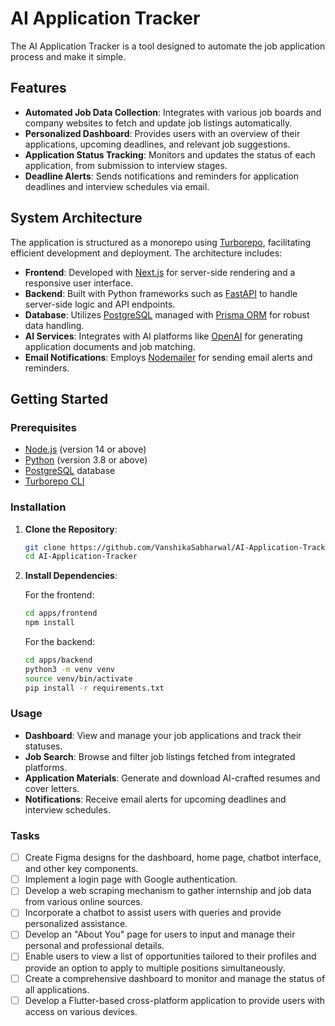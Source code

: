 # AI Application Tracker

The AI Application Tracker is a tool designed to automate the job application process and make it simple. 

## Features

- **Automated Job Data Collection**: Integrates with various job boards and company websites to fetch and update job listings automatically.
- **Personalized Dashboard**: Provides users with an overview of their applications, upcoming deadlines, and relevant job suggestions.
- **Application Status Tracking**: Monitors and updates the status of each application, from submission to interview stages.
- **Deadline Alerts**: Sends notifications and reminders for application deadlines and interview schedules via email.

## System Architecture

The application is structured as a monorepo using [Turborepo](https://turbo.build/repo), facilitating efficient development and deployment. The architecture includes:

- **Frontend**: Developed with [Next.js](https://nextjs.org/) for server-side rendering and a responsive user interface.
- **Backend**: Built with Python frameworks such as [FastAPI](https://fastapi.tiangolo.com/) to handle server-side logic and API endpoints.
- **Database**: Utilizes [PostgreSQL](https://www.postgresql.org/) managed with [Prisma ORM](https://www.prisma.io/) for robust data handling.
- **AI Services**: Integrates with AI platforms like [OpenAI](https://openai.com/) for generating application documents and job matching.
- **Email Notifications**: Employs [Nodemailer](https://nodemailer.com/about/) for sending email alerts and reminders.

## Getting Started

### Prerequisites

- [Node.js](https://nodejs.org/) (version 14 or above)
- [Python](https://www.python.org/) (version 3.8 or above)
- [PostgreSQL](https://www.postgresql.org/) database
- [Turborepo CLI](https://turbo.build/repo/docs/getting-started)

### Installation

1. **Clone the Repository**:

   ```sh
   git clone https://github.com/VanshikaSabharwal/AI-Application-Tracker.git
   cd AI-Application-Tracker

2. **Install Dependencies**:

    For the frontend:

    ```sh
    cd apps/frontend
    npm install
    ```


    For the backend:
    
    ```sh
    cd apps/backend
    python3 -m venv venv
    source venv/bin/activate 
    pip install -r requirements.txt
    ```

### Usage

- **Dashboard**: View and manage your job applications and track their statuses.
- **Job Search**: Browse and filter job listings fetched from integrated platforms.
- **Application Materials**: Generate and download AI-crafted resumes and cover letters.
- **Notifications**: Receive email alerts for upcoming deadlines and interview schedules.

### Tasks

- [ ] Create Figma designs for the dashboard, home page, chatbot interface, and other key components.
- [ ] Implement a login page with Google authentication.
- [ ] Develop a web scraping mechanism to gather internship and job data from various online sources.
- [ ] Incorporate a chatbot to assist users with queries and provide personalized assistance.
- [ ] Develop an "About You" page for users to input and manage their personal and professional details.
- [ ] Enable users to view a list of opportunities tailored to their profiles and provide an option to apply to multiple positions simultaneously.
- [ ] Create a comprehensive dashboard to monitor and manage the status of all applications.
- [ ] Develop a Flutter-based cross-platform application to provide users with access on various devices.
